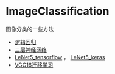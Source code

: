 # ImageClassification
图像分类的一些方法


- [逻辑回归](/逻辑回归.ipynb)
- [三层神经网络](/三层神经网络.ipynb)
- [LeNet5_tensorflow](/LeNet5_tensorflow.ipynb.ipynb) ， [LeNet5_keras](/LeNet5_keras.ipynb)
- [VGG16迁移学习](/VGG16迁移学习.ipynb)

